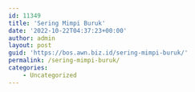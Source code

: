 ```yaml
---
id: 11349
title: 'Sering Mimpi Buruk'
date: '2022-10-22T04:37:23+00:00'
author: admin
layout: post
guid: 'https://bos.awn.biz.id/sering-mimpi-buruk/'
permalink: /sering-mimpi-buruk/
categories:
    - Uncategorized
---
```


